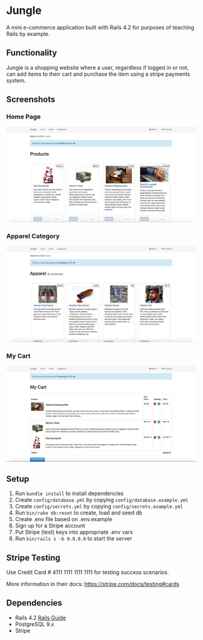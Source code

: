 # Jungle

A mini e-commerce application built with Rails 4.2 for purposes of teaching Rails by example.

## Functionality

Jungle is a shopping website where a user, regardless if logged in or not, can add items to their cart and purchase the item using a stripe payments system.

## Screenshots

### Home Page

!["Home"](https://github.com/ZSully09/Jungle/blob/master/screenshots/Home.jpeg)

### Apparel Category

!["Apparel"](https://github.com/ZSully09/Jungle/blob/master/screenshots/Apparel.jpeg)

### My Cart

!["My Cart"](https://github.com/ZSully09/Jungle/blob/master/screenshots/Cart.jpeg)

## Setup

1. Run `bundle install` to install dependencies
2. Create `config/database.yml` by copying `config/database.example.yml`
3. Create `config/secrets.yml` by copying `config/secrets.example.yml`
4. Run `bin/rake db:reset` to create, load and seed db
5. Create .env file based on .env.example
6. Sign up for a Stripe account
7. Put Stripe (test) keys into appropriate .env vars
8. Run `bin/rails s -b 0.0.0.0` to start the server

## Stripe Testing

Use Credit Card # 4111 1111 1111 1111 for testing success scenarios.

More information in their docs: <https://stripe.com/docs/testing#cards>

## Dependencies

- Rails 4.2 [Rails Guide](http://guides.rubyonrails.org/v4.2/)
- PostgreSQL 9.x
- Stripe
